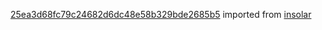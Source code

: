 [25ea3d68fc79c24682d6dc48e58b329bde2685b5](https://github.com/insolar/insolar/commit/25ea3d68fc79c24682d6dc48e58b329bde2685b5) imported from [insolar](https://github.com/insolar/insolar)
